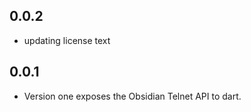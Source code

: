 ## 0.0.2

-   updating license text

## 0.0.1

-   Version one exposes the Obsidian Telnet API to dart.
